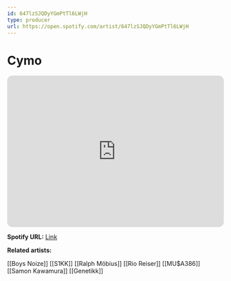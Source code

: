 ```yaml
---
id: 647lzSJQDyYGmPtTl6LWjH
type: producer
url: https://open.spotify.com/artist/647lzSJQDyYGmPtTl6LWjH
---
```

# Cymo

<iframe style="border-radius:12px" src="https://open.spotify.com/embed/artist/647lzSJQDyYGmPtTl6LWjH" width="100%" height="352" frameBorder="0" allowfullscreen="" allow="autoplay; clipboard-write; encrypted-media; fullscreen; picture-in-picture" loading="lazy"></iframe>

**Spotify URL:** [Link](https://open.spotify.com/artist/647lzSJQDyYGmPtTl6LWjH)

**Related artists:**

[[Boys Noize]]
[[S1KK]]
[[Ralph Möbius]]
[[Rio Reiser]]
[[MU$A386]]
[[Samon Kawamura]]
[[Genetikk]]
